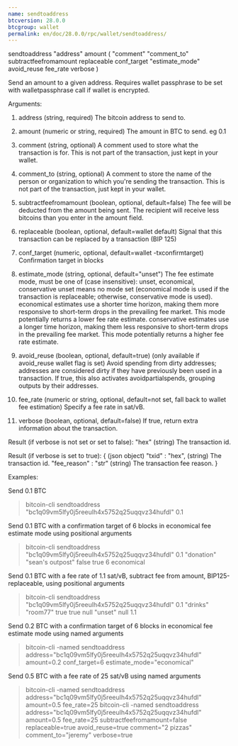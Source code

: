 ```yaml
---
name: sendtoaddress
btcversion: 28.0.0
btcgroup: wallet
permalink: en/doc/28.0.0/rpc/wallet/sendtoaddress/
---
```


sendtoaddress "address" amount ( "comment" "comment_to" subtractfeefromamount replaceable conf_target "estimate_mode" avoid_reuse fee_rate verbose )

Send an amount to a given address.
Requires wallet passphrase to be set with walletpassphrase call if wallet is encrypted.

Arguments:
1. address                  (string, required) The bitcoin address to send to.
2. amount                   (numeric or string, required) The amount in BTC to send. eg 0.1
3. comment                  (string, optional) A comment used to store what the transaction is for.
                            This is not part of the transaction, just kept in your wallet.
4. comment_to               (string, optional) A comment to store the name of the person or organization
                            to which you're sending the transaction. This is not part of the 
                            transaction, just kept in your wallet.
5. subtractfeefromamount    (boolean, optional, default=false) The fee will be deducted from the amount being sent.
                            The recipient will receive less bitcoins than you enter in the amount field.
6. replaceable              (boolean, optional, default=wallet default) Signal that this transaction can be replaced by a transaction (BIP 125)
7. conf_target              (numeric, optional, default=wallet -txconfirmtarget) Confirmation target in blocks
8. estimate_mode            (string, optional, default="unset") The fee estimate mode, must be one of (case insensitive):
                            unset, economical, conservative 
                            unset means no mode set (economical mode is used if the transaction is replaceable;
                            otherwise, conservative mode is used). 
                            economical estimates use a shorter time horizon, making them more
                            responsive to short-term drops in the prevailing fee market. This mode
                            potentially returns a lower fee rate estimate.
                            conservative estimates use a longer time horizon, making them
                            less responsive to short-term drops in the prevailing fee market. This mode
                            potentially returns a higher fee rate estimate.
                            
9. avoid_reuse              (boolean, optional, default=true) (only available if avoid_reuse wallet flag is set) Avoid spending from dirty addresses; addresses are considered
                            dirty if they have previously been used in a transaction. If true, this also activates avoidpartialspends, grouping outputs by their addresses.
10. fee_rate                (numeric or string, optional, default=not set, fall back to wallet fee estimation) Specify a fee rate in sat/vB.
11. verbose                 (boolean, optional, default=false) If true, return extra information about the transaction.

Result (if verbose is not set or set to false):
"hex"    (string) The transaction id.

Result (if verbose is set to true):
{                          (json object)
  "txid" : "hex",          (string) The transaction id.
  "fee_reason" : "str"     (string) The transaction fee reason.
}

Examples:

Send 0.1 BTC
> bitcoin-cli sendtoaddress "bc1q09vm5lfy0j5reeulh4x5752q25uqqvz34hufdl" 0.1

Send 0.1 BTC with a confirmation target of 6 blocks in economical fee estimate mode using positional arguments
> bitcoin-cli sendtoaddress "bc1q09vm5lfy0j5reeulh4x5752q25uqqvz34hufdl" 0.1 "donation" "sean's outpost" false true 6 economical

Send 0.1 BTC with a fee rate of 1.1 sat/vB, subtract fee from amount, BIP125-replaceable, using positional arguments
> bitcoin-cli sendtoaddress "bc1q09vm5lfy0j5reeulh4x5752q25uqqvz34hufdl" 0.1 "drinks" "room77" true true null "unset" null 1.1

Send 0.2 BTC with a confirmation target of 6 blocks in economical fee estimate mode using named arguments
> bitcoin-cli -named sendtoaddress address="bc1q09vm5lfy0j5reeulh4x5752q25uqqvz34hufdl" amount=0.2 conf_target=6 estimate_mode="economical"

Send 0.5 BTC with a fee rate of 25 sat/vB using named arguments
> bitcoin-cli -named sendtoaddress address="bc1q09vm5lfy0j5reeulh4x5752q25uqqvz34hufdl" amount=0.5 fee_rate=25
> bitcoin-cli -named sendtoaddress address="bc1q09vm5lfy0j5reeulh4x5752q25uqqvz34hufdl" amount=0.5 fee_rate=25 subtractfeefromamount=false replaceable=true avoid_reuse=true comment="2 pizzas" comment_to="jeremy" verbose=true



